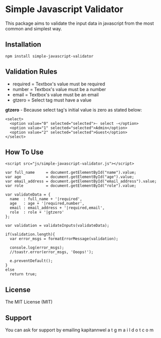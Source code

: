 # Simple Javascript Validator

This package aims to validate the input data in javascript from the most common and simplest way.


## Installation
```
npm install simple-javascript-validator
```

## Validation Rules

- required = Textbox's value must be required
- number = Textbox's value must be a number
- email = Textbox's value must be an email
- gtzero = Select tag must have a value

**gtzero** - Because select tag's initial value is zero as stated below:
```
<select>
  <option value="0" selected="selected">- select -</option>
  <option value="1" selected="selected">Admin</option>
  <option value="2" selected="selected">Guest</option>
</select>
```

## How To Use

```
<script src="js/simple-javascript-validator.js"></script>

var full_name     = document.getElementById("name").value;
var age           = document.getElementById("age").value;
var email_address = document.getElementById("email_address").value;
var role          = document.getElementById("role").value;

var validateData = {
  name  : full_name + '|required',
  age   : age + '|required,number',
  email : email_address + '|required,email',
  role  : role + '|gtzero'
};

var validation = validateInputs(validateData);

if(validation.length){
  var error_msgs = formatErrorMessage(validation);

  console.log(error_msgs);
  //toastr.error(error_msgs, 'Ooops!');

  e.preventDefault();
}
else
  return true;
```

## License

The MIT License (MIT)

## Support

You can ask for support by emailing kapitannwel a t g m a i l d o t c o m
